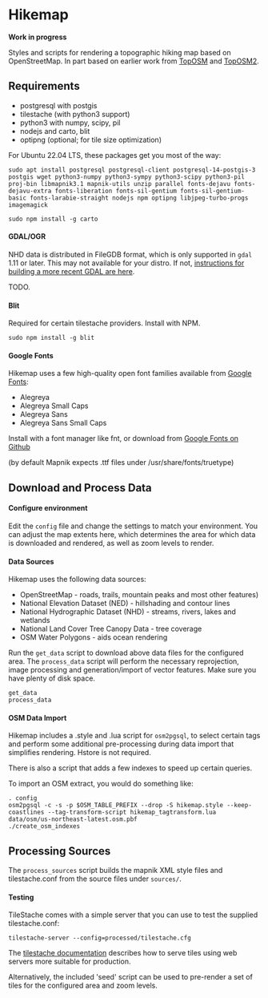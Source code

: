 # Hikemap #

**Work in progress**

Styles and scripts for rendering a topographic hiking map based on OpenStreetMap.
In part based on earlier work from
[TopOSM](https://github.com/Ahlzen/TopOSM) and
[TopOSM2](https://github.com/Ahlzen/TopOSM2).


## Requirements ##

* postgresql with postgis
* tilestache (with python3 support)
* python3 with numpy, scipy, pil
* nodejs and carto, blit
* optipng (optional; for tile size optimization)


For Ubuntu 22.04 LTS, these packages get you most of the way:

`sudo apt install postgresql postgresql-client postgresql-14-postgis-3 postgis wget python3-numpy python3-sympy python3-scipy python3-pil proj-bin libmapnik3.1 mapnik-utils unzip parallel fonts-dejavu fonts-dejavu-extra fonts-liberation fonts-sil-gentium fonts-sil-gentium-basic fonts-larabie-straight nodejs npm optipng libjpeg-turbo-progs imagemagick`

`sudo npm install -g carto`



#### GDAL/OGR ####

NHD data is distributed in FileGDB format, which is only supported in `gdal` 1.11 or later. This may not available for your distro. If not, [instructions for building a more recent GDAL are here](http://trac.osgeo.org/gdal/wiki/BuildHints).

TODO.


#### Blit ####

Required for certain tilestache providers. Install with NPM.

`sudo npm install -g blit`


#### Google Fonts ####

Hikemap uses a few high-quality open font families available from [Google Fonts](https://www.google.com/fonts):

* Alegreya
* Alegreya Small Caps
* Alegreya Sans
* Alegreya Sans Small Caps

Install with a font manager like fnt, or download from [Google Fonts on Github](https://github.com/google/fonts)


(by default Mapnik expects .ttf files under /usr/share/fonts/truetype)


## Download and Process Data ##


#### Configure environment ####

Edit the `config` file and change the settings to match your environment. You can adjust the map extents here, which determines the area for which data is downloaded and rendered, as well as zoom levels to render.


#### Data Sources ####

Hikemap uses the following data sources:

* OpenStreetMap - roads, trails, mountain peaks and most other features)
* National Elevation Dataset (NED) - hillshading and contour lines
* National Hydrographic Dataset (NHD) - streams, rivers, lakes and wetlands
* National Land Cover Tree Canopy Data - tree coverage
* OSM Water Polygons - aids ocean rendering

Run the `get_data` script to download above data files for the configured area. The `process_data` script will perform the necessary reprojection, image processing and generation/import of vector features. Make sure you have plenty of disk space.

```
get_data
process_data
```

#### OSM Data Import ####

Hikemap includes a .style and .lua script for `osm2pgsql`, to select certain tags and perform some additional pre-processing during data import that simplifies rendering. Hstore is not required.

There is also a script that adds a few indexes to speed up certain queries.

To import an OSM extract, you would do something like:

```
. config
osm2pgsql -c -s -p $OSM_TABLE_PREFIX --drop -S hikemap.style --keep-coastlines --tag-transform-script hikemap_tagtransform.lua data/osm/us-northeast-latest.osm.pbf
./create_osm_indexes
```


## Processing Sources ##

The `process_sources` script builds the mapnik XML style files and tilestache.conf from the source files under `sources/`.


#### Testing ####

TileStache comes with a simple server that you can use to test the supplied tilestache.conf:

```
tilestache-server --config=processed/tilestache.cfg
```

The [tilestache documentation](http://tilestache.org/doc/) describes how to serve tiles using web servers more suitable for production.

Alternatively, the included 'seed' script can be used to pre-render a set of tiles for the configured area and zoom levels.